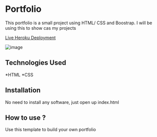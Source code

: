 # Portfolio

This portfolio is a small project using HTML/ CSS and Boostrap. I will be using this to show cas my projects

[Live Heroku Deployment](https://portfolio-rudy.herokuapp.com/)

![image](https://user-images.githubusercontent.com/108361758/184946517-97849cea-c15c-419c-85cc-004ac162d078.png)




## Technologies Used

*HTML
*CSS

## Installation

No need to install any software, just open up index.html

## How to use ?

Use this template to build your own portfolio

